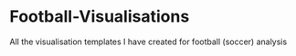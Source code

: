 # Football-Visualisations
All the visualisation templates I have created for football (soccer) analysis
